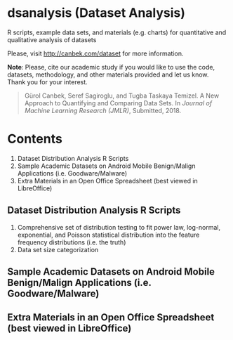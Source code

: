 # dsanalysis (Dataset Analysis)
R scripts, example data sets, and materials (e.g. charts) for quantitative and qualitative analysis of datasets

Please, visit http://canbek.com/dataset for more information.

**Note**: Please, cite our academic study if you would like to use the code, datasets, methodology, and other materials provided and let us know. Thank you for your interest.

> Gürol Canbek, Seref Sagiroglu, and Tugba Taskaya Temizel. A New Approach to Quantifying and Comparing Data Sets. In *Journal of Machine Learning Research (JMLR)*, Submitted, 2018.

# Contents
1. Dataset Distribution Analysis R Scripts
2. Sample Academic Datasets on Android Mobile Benign/Malign Applications (i.e. Goodware/Malware)
3. Extra Materials in an Open Office Spreadsheet (best viewed in LibreOffice)

## Dataset Distribution Analysis R Scripts
1. Comprehensive set of distribution testing to fit power law, log-normal, exponential, and Poisson statistical distribution into the feature frequency distributions (i.e. the truth)
2. Data set size categorization

## Sample Academic Datasets on Android Mobile Benign/Malign Applications (i.e. Goodware/Malware)

## Extra Materials in an Open Office Spreadsheet (best viewed in LibreOffice)

